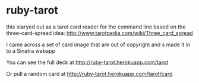 ruby-tarot
==========

this staryed out as a tarot card reader for the command line based on the three-card-spread idea: http://www.tarotpedia.com/wiki/Three_card_spread

I came across a set of card image that are out of copyright and s made it in to a Sinatra webapp

You can see the full deck at http://ruby-tarot.herokuapp.com/tarot

Or pull a random card at http://ruby-tarot.herokuapp.com/tarot/card 
